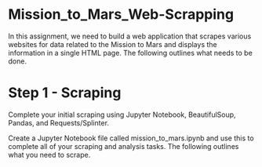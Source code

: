# Mission_to_Mars_Web-Scrapping

In this assignment, we need to build a web application that scrapes various websites for data related to the Mission to Mars and displays the information in a single HTML page. The following outlines what needs to be done.

# Step 1 - Scraping

Complete your initial scraping using Jupyter Notebook, BeautifulSoup, Pandas, and Requests/Splinter.

Create a Jupyter Notebook file called mission_to_mars.ipynb and use this to complete all of your scraping and analysis tasks. The following outlines what you need to scrape.
